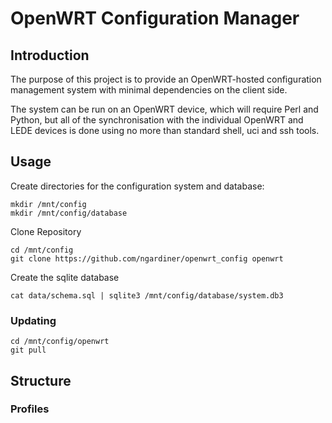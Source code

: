 # OpenWRT Configuration Manager

## Introduction

The purpose of this project is to provide an OpenWRT-hosted configuration management system with minimal dependencies on the client side.

The system can be run on an OpenWRT device, which will require Perl and Python, but all of the synchronisation with the individual OpenWRT and LEDE devices is done using no more than standard shell, uci and ssh tools.

## Usage

Create directories for the configuration system and database:

```
mkdir /mnt/config
mkdir /mnt/config/database
```

Clone Repository
```
cd /mnt/config
git clone https://github.com/ngardiner/openwrt_config openwrt
```

Create the sqlite database
```
cat data/schema.sql | sqlite3 /mnt/config/database/system.db3
```

### Updating

```
cd /mnt/config/openwrt
git pull
```

## Structure

### Profiles
